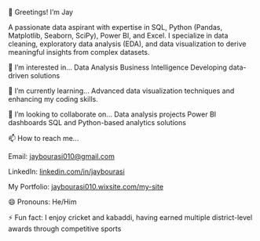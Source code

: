 👋 Greetings! I’m Jay

A passionate data aspirant with expertise in SQL, Python (Pandas, Matplotlib, Seaborn, SciPy), Power BI, and Excel. I specialize in data cleaning, exploratory data analysis (EDA), and data visualization to derive meaningful insights from complex datasets.

👀 I’m interested in...
Data Analysis
Business Intelligence
Developing data-driven solutions

🌱 I’m currently learning...
Advanced data visualization techniques and enhancing my coding skills.

💞️ I’m looking to collaborate on...
Data analysis projects
Power BI dashboards
SQL and Python-based analytics solutions

📫 How to reach me...

Email: jaybourasi010@gmail.com

LinkedIn: [linkedin.com/in/jaybourasi](https://www.linkedin.com/in/jay-bourasi-32026326b/)

My Portfolio: [jaybourasi010.wixsite.com/my-site](https://jaybourasi010.wixsite.com/my-site)

😄 Pronouns: He/Him

⚡ Fun fact:
I enjoy cricket and kabaddi, having earned multiple district-level awards through competitive sports
